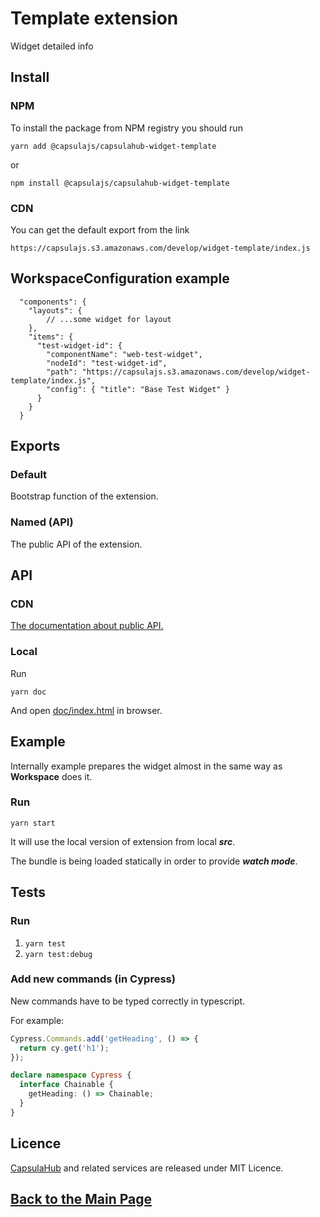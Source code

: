 # Template extension

Widget detailed info

## Install

### NPM

To install the package from NPM registry you should run

    yarn add @capsulajs/capsulahub-widget-template

or

    npm install @capsulajs/capsulahub-widget-template

### CDN

You can get the default export from the link

    https://capsulajs.s3.amazonaws.com/develop/widget-template/index.js

## WorkspaceConfiguration example

```
  "components": {
    "layouts": {
        // ...some widget for layout
    },
    "items": {
      "test-widget-id": {
        "componentName": "web-test-widget",
        "nodeId": "test-widget-id",
        "path": "https://capsulajs.s3.amazonaws.com/develop/widget-template/index.js",
        "config": { "title": "Base Test Widget" }
      }
    }
  }
```

## Exports

### Default

Bootstrap function of the extension.

### Named (API)

The public API of the extension.

## API

### CDN

[The documentation about public API.](https://capsulajs.s3.amazonaws.com/develop/widget-template/doc/index.html)

### Local

Run 

    yarn doc

And open [doc/index.html](./doc/index.html) in browser.

## Example

Internally example prepares the widget almost in the same way as **Workspace** does it.

### Run
`yarn start`

It will use the local version of extension from local **_src_**.

The bundle is being loaded statically in order to provide **_watch mode_**.

## Tests

### Run

1) `yarn test`
2) `yarn test:debug`

### Add new commands (in Cypress)

New commands have to be typed correctly in typescript.

For example:

```typescript
Cypress.Commands.add('getHeading', () => {
  return cy.get('h1');
});

declare namespace Cypress {
  interface Chainable {
    getHeading: () => Chainable;
  }
}
```

## Licence

[CapsulaHub](https://github.com/capsulajs/capsulahub) and related services are released under MIT Licence.

## [Back to the Main Page](../../README.md)
